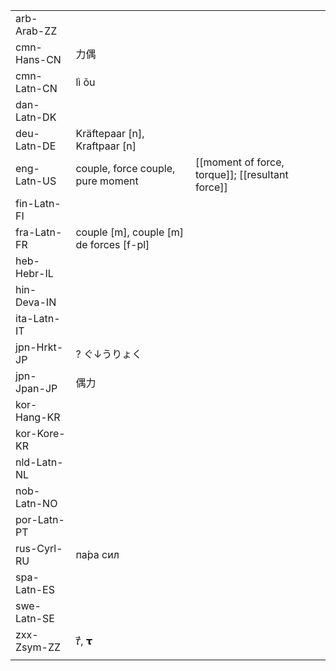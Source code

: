 | | | |
|-|-|-|
| arb-Arab-ZZ |  |  |
| cmn-Hans-CN | 力偶 |  |
| cmn-Latn-CN | lì ǒu |  |
| dan-Latn-DK |  |  |
| deu-Latn-DE | Kräftepaar [n], Kraftpaar [n] |  |
| eng-Latn-US | couple, force couple, pure moment | [[moment of force, torque]]; [[resultant force]] |
| fin-Latn-FI |  |  |
| fra-Latn-FR | couple [m], couple [m] de forces [f-pl] |  |
| heb-Hebr-IL |  |  |
| hin-Deva-IN |  |  |
| ita-Latn-IT |  |  |
| jpn-Hrkt-JP | ? ぐ↓うりょく |  |
| jpn-Jpan-JP | 偶力 |  |
| kor-Hang-KR |  |  |
| kor-Kore-KR |  |  |
| nld-Latn-NL |  |  |
| nob-Latn-NO |  |  |
| por-Latn-PT |  |  |
| rus-Cyrl-RU | па́ра сил |  |
| spa-Latn-ES |  |  |
| swe-Latn-SE |  |  |
| zxx-Zsym-ZZ | 𝜏⃗, 𝞃 |  |
|  |  |  |
